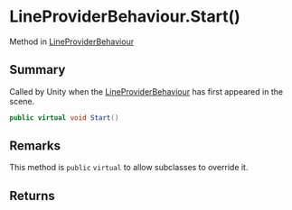 # LineProviderBehaviour.Start()

Method in [LineProviderBehaviour](/api/csharp/yarn.unity.lineproviderbehaviour.md)

## Summary


Called by Unity when the  <a href="yarn.unity.lineproviderbehaviour.md">LineProviderBehaviour</a> 
has first appeared in the scene.


```csharp
public virtual void Start()
```

## Remarks


This method is  <code>public</code> <code>virtual</code>  to allow subclasses to override it.


## Returns



